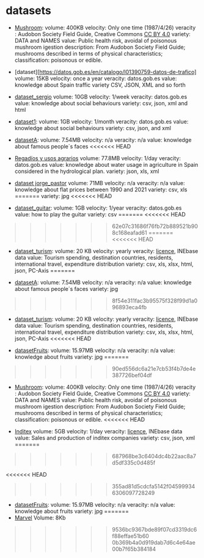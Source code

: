# datasets
* [Mushroom](https://archive.ics.uci.edu/dataset/73/mushroom):
    volume: 400KB
    velocity: Only one time (1987/4/26)
    veracity : Audobon Society Field Guide, Creative Commons [CC BY 4.0](https://creativecommons.org/licenses/by/4.0/legalcode)
    variety: DATA and NAMES
    value: Public health risk, avoidal of poisonous mushroom igestion
    description: From Audobon Society Field Guide; mushrooms described in terms of physical characteristics; classification: poisonous or edible.
* [dataset][https://datos.gob.es/en/catalogo/l01390759-datos-de-trafico]
	volume: 15KB
	velocity: once a year
	veracity: datos.gob.es
	value: knowledge about Spain traffic
	variety CSV, JSON, XML and so forth

* [dataset_sergio](https:/ejemplo.com)
    volume: 10GB
    velocity: 1/week
    veracity: datos.gob.es
    value: knowledge about social behaviours
    variety: csv, json, xml and html

* [dataset1](https:/example.com): 
	volume: 1GB
	velocity: 1/month
	veracity: datos.gob.es
	value: knowledge about social behaviours
	variety: csv, json, and xml	
* [datasetA](https://www.kaggle.com/datasets/cybersimar08/face-recognition-dataset):
	volume: 7.54MB
	velocity: n/a
	veracity: n/a
	value: knowledge about famous people´s faces
<<<<<<< HEAD
* [Regadíos y usos agrarios](https://datos.gob.es/es/catalogo/ea0043420-regadios-y-usos-agrarios)
    volume: 77.8MB
    velocity: 1/day
    veracity: datos.gob.es
    value: knowledge about water usage in agriculture in Spain considered in the hydrological plan.
    variety: json, xls, xml

* [dataset jorge_pastor](https://www.kaggle.com/datasets/denzilg/hdb-flat-prices-19902021-march)
    volume: 71MB
    velocity: n/a
    veracity: n/a
    value: knowledge about flat prices between 1990 and 2021
    variety: csv, xls
=======
	variety: jpg
<<<<<<< HEAD

* [dataset_guitar](https://kaggle.com/datasets/arnavsharma45/guitar-chord-fingers-dataset):
	volume: 1GB
	velocity: 1/year
	veracity: datos.gob.es
	value: how to play the guitar
	variety: csv
=======
<<<<<<< HEAD
>>>>>>> 62e07c31686f76fb72b889521b908c168eafad61
=======
<<<<<<< HEAD
* [dataset_turism](https://datos.gob.es/es/catalogo/ea0010587-distribucion-del-gasto-turistico-y-gasto-medio-diario-realizado-segun-pais-de-destino-top-anual-gdre-identificador-api-58927):
	volume: 20 KB
	velocity: yearly
	veracity: [licence](https://www.ine.es/aviso_legal), INEbase data
	value: Tourism spending, destination countries, residents, international travel, expenditure distribution
	variety: csv, xls, xlsx, html, json, PC-Axis
=======
	
* [datasetA](https://www.kaggle.com/datasets/cybersimar08/face-recognition-dataset):
	volume: 7.54MB
	velocity: n/a
	veracity: n/a
	value: knowledge about famous people´s faces
	variety: jpg
>>>>>>> 8f54e311fac3b95575f328f99d1a096893eca4fb

* [dataset_turism](https://datos.gob.es/es/catalogo/ea0010587-distribucion-del-gasto-turistico-y-gasto-medio-diario-realizado-segun-pais-de-destino-top-anual-gdre-identificador-api-58927):
	volume: 20 KB
	velocity: yearly
	veracity: [licence](https://www.ine.es/aviso_legal), INEbase data
	value: Tourism spending, destination countries, residents, international travel, expenditure distribution
	variety: csv, xls, xlsx, html, json, PC-Axis
<<<<<<< HEAD

* [datasetFruits](https://www.kaggle.com/datasets/alihasnainch/fruits-dataset-for-classification):
	volume: 15.97MB
	velocity: n/a
	veracity: n/a
	value: knowledge about fruits
	variety: jpg
=======
>>>>>>> 90ed556dc6a21e7cb53f4b7de4e387726bef04df

* [Mushroom](https://archive.ics.uci.edu/dataset/73/mushroom):
    volume: 400KB
    velocity: Only one time (1987/4/26)
    veracity : Audobon Society Field Guide, Creative Commons [CC BY 4.0](https://creativecommons.org/licenses/by/4.0/legalcode)
    variety: DATA and NAMES
    value: Public health risk, avoidal of poisonous mushroom igestion
    description: From Audobon Society Field Guide; mushrooms described in terms of physical characteristics; classification: poisonous or edible.
<<<<<<< HEAD

* [Inditex](https://datasets/money-company)
    volume: 5GB
	velocity: 1/day
	veracity: [licence](https://www.ine.es/aviso_legal), INEbase data
	value: Sales and production of inditex companies
	variety: csv, json, xml
=======
>>>>>>> 687968be3c6404dc4b22aac8a7d5df335c0d485f

<<<<<<< HEAD
>>>>>>> 355ad81d5cdcfa5142f045999346306097728249

* [datasetFruits](https://www.kaggle.com/datasets/alihasnainch/fruits-dataset-for-classification):
	volume: 15.97MB
	velocity: n/a
	veracity: n/a
	value: knowledge about fruits
	variety: jpg
=======
* [Marvel](https://www.kaggle.com/datasets/monkeybusiness7/marvel-cinematic-universe-box-office)
	Volume: 8Kb
>>>>>>> 9536bc9367bde89f07cd3319dc6f88effae51b60
>>>>>>> 0b369b4a0d919dab7d6c4e64ae00b7f65b384184
